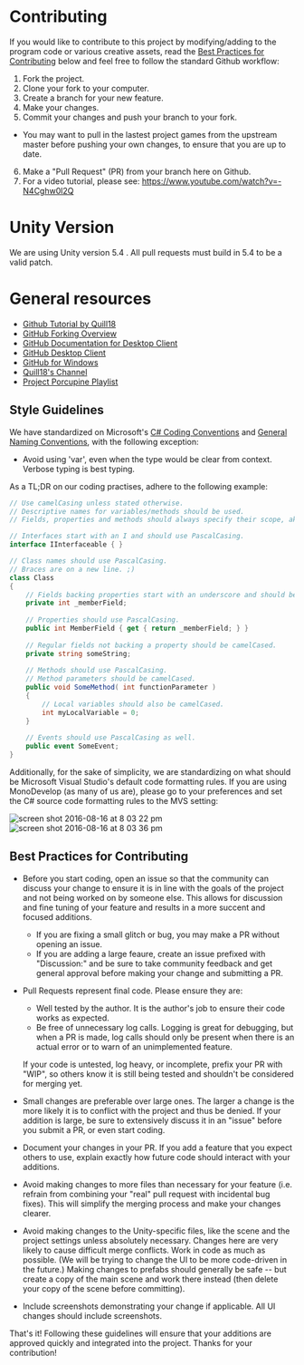 # Contributing

If you would like to contribute to this project by modifying/adding to the program code or various creative assets, read the [Best Practices for Contributing] below and feel free to follow the standard Github workflow:

1. Fork the project.
2. Clone your fork to your computer.
3. Create a branch for your new feature.
4. Make your changes.
5. Commit your changes and push your branch to your fork.
  * You may want to pull in the lastest project games from the upstream
    master before pushing your own changes, to ensure that you are up
    to date.
6. Make a "Pull Request" (PR) from your branch here on Github.
7. For a video tutorial, please see: https://www.youtube.com/watch?v=-N4Cghw0l2Q

# Unity Version
We are using Unity version 5.4 .
All pull requests must build in 5.4 to be a valid patch.

# General resources
* [Github Tutorial by Quill18](https://www.youtube.com/watch?v=-N4Cghw0l2Q)
* [GitHub Forking Overview](https://gist.github.com/Chaser324/ce0505fbed06b947d962)
* [GitHub Documentation for Desktop Client](https://help.github.com/desktop/guides/contributing/)
* [GitHub Desktop Client](https://desktop.github.com/)
* [GitHub for Windows](https://git-for-windows.github.io/)
* [Quill18's Channel](https://www.youtube.com/channel/UCPXOQq7PWh5OdCwEO60Y8jQ)
* [Project Porcupine Playlist](https://www.youtube.com/playlist?list=PLbghT7MmckI4_VM5q3va043FgAwRim6yX)

## Style Guidelines

We have standardized on Microsoft's [C# Coding Conventions](https://msdn.microsoft.com/en-us/library/ff926074.aspx) and [General Naming Conventions](https://msdn.microsoft.com/en-us/library/ms229045(v=vs.110).aspx), with the following exception:

* Avoid using 'var', even when the type would be clear from context. Verbose typing is best typing.

As a TL;DR on our coding practises, adhere to the following example:

```c#
// Use camelCasing unless stated otherwise.
// Descriptive names for variables/methods should be used.
// Fields, properties and methods should always specify their scope, aka private/protected/internal/public.

// Interfaces start with an I and should use PascalCasing.
interface IInterfaceable { } 

// Class names should use PascalCasing.
// Braces are on a new line. ;)
class Class 
{
    // Fields backing properties start with an underscore and should be private.
    private int _memberField; 
    
    // Properties should use PascalCasing.
    public int MemberField { get { return _memberField; } } 
    
    // Regular fields not backing a property should be camelCased.
    private string someString;
    
    // Methods should use PascalCasing.
    // Method parameters should be camelCased.
    public void SomeMethod( int functionParameter ) 
    {
        // Local variables should also be camelCased.
        int myLocalVariable = 0; 
    } 
    
    // Events should use PascalCasing as well.
    public event SomeEvent; 
}
```

Additionally, for the sake of simplicity, we are standardizing on what should be Microsoft Visual Studio's default code formatting rules. If you are using MonoDevelop (as many of us are), please go to your preferences and set the C# source code formatting rules to the MVS setting:  

![screen shot 2016-08-16 at 8 03 22 pm](https://cloud.githubusercontent.com/assets/777633/17719999/920fb534-63ec-11e6-8903-3725f2cd05b0.png)
![screen shot 2016-08-16 at 8 03 36 pm](https://cloud.githubusercontent.com/assets/777633/17719998/920cff6a-63ec-11e6-8f76-0ac7a5fa0c9d.png)

## Best Practices for Contributing
[Best Practices for Contributing]: #best-practices-for-contributing
* Before you start coding, open an issue so that the community can discuss your change to ensure it is in line with the goals of the project and not being worked on by someone else. This allows for discussion and fine tuning of your feature and results in a more succent and focused additions.
    * If you are fixing a small glitch or bug, you may make a PR without opening an issue.
    * If you are adding a large feaure, create an issue prefixed with "Discussion:" and be sure to take community feedback and get general approval before making your change and submitting a PR.

* Pull Requests represent final code. Please ensure they are:
     * Well tested by the author. It is the author's job to ensure their code works as expected.  
     * Be free of unnecessary log calls. Logging is great for debugging, but when a PR is made, log calls should only be present when there is an actual error or to warn of an unimplemented feature.
   
   If your code is untested, log heavy, or incomplete, prefix your PR with "WIP", so others know it is still being tested and shouldn't be considered for merging yet.

* Small changes are preferable over large ones. The larger a change is the more likely it is to conflict with the project and thus be denied. If your addition is large, be sure to extensively discuss it in an "issue" before you submit a PR, or even start coding.

* Document your changes in your PR. If you add a feature that you expect others to use, explain exactly how future code should interact with your additions. 

* Avoid making changes to more files than necessary for your feature (i.e. refrain from combining your "real" pull request with incidental bug fixes). This will simplify the merging process and make your changes clearer.

* Avoid making changes to the Unity-specific files, like the scene and the project settings unless absolutely necessary. Changes here are very likely to cause difficult merge conflicts. Work in code as much as possible. (We will be trying to change the UI to be more code-driven in the future.) Making changes to prefabs should generally be safe -- but create a copy of the main scene and work there instead (then delete your copy of the scene before committing).

* Include screenshots demonstrating your change if applicable. All UI changes should include screenshots.

That's it! Following these guidelines will ensure that your additions are approved quickly and integrated into the project. Thanks for your contribution!


